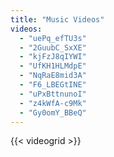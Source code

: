 ```yaml
---
title: "Music Videos"
videos:
  - "uePq_efTU3s"
  - "2GuubC_SxXE"
  - "kjFzJ8qIYWI"
  - "UfKH1HLMdpE"
  - "NqRaE8mid3A"
  - "F6_LBEGtINE"
  - "uPxBttnunoI"
  - "z4kWfA-c9Mk"
  - "Gy0omY_BBeQ"
---
```


{{< videogrid >}}